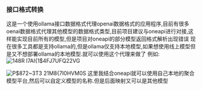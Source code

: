 ### 接口格式转换
这是一个使用ollama接口数据格式代理openai数据格式的应用程序,目前有很多oenai数据格式代理其他模型的数据格式类型,目前项目建议与oneapi进行对接,这样能实现目前所有的模型,但是项目对oneapi的部分模型返回格式解析出现错误
现在很多工具都是支持ollama的,但是ollama仅支持本地模型,如果想使用线上模型但是又不想部署ollama的本地模型.就可以使用这个代理来做了
例如:![148R I7AI{1$4FJ7UFQ22VG](https://github.com/user-attachments/assets/ca2778ff-51db-4f44-b55e-25f1a810f7d7)

![P$872~3T3 21M8{7I0HVM0S](https://github.com/user-attachments/assets/c300b302-fbac-4a3a-b6fe-0be15f771e6a)
这里我结合oneapi就可以使用自己本地的聚合模型平台,然后可以自定义模型的名称.但是后面映射又可以是其他模型
